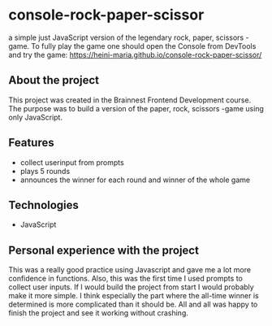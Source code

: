 # console-rock-paper-scissor

a simple just JavaScript version of the legendary rock, paper, scissors -game. To fully play the game one should open the Console from DevTools
and try the game: https://heini-maria.github.io/console-rock-paper-scissor/

## About the project

This project was created in the Brainnest Frontend Development course. The purpose was to build a version of the paper, rock, scissors -game using only JavaScript.

## Features

* collect userinput from prompts
* plays 5 rounds
* announces the winner for each round and winner of the whole game

## Technologies

* JavaScript

## Personal experience with the project

This was a really good practice using Javascript and gave me a lot more confidence in functions. Also, this was the first time I used prompts to collect user inputs. If I would build the project from start I would probably make it more simple. I think especially the part where the all-time winner is determined is more complicated than it should be. All and all was happy to finish the project and see it working without crashing.

